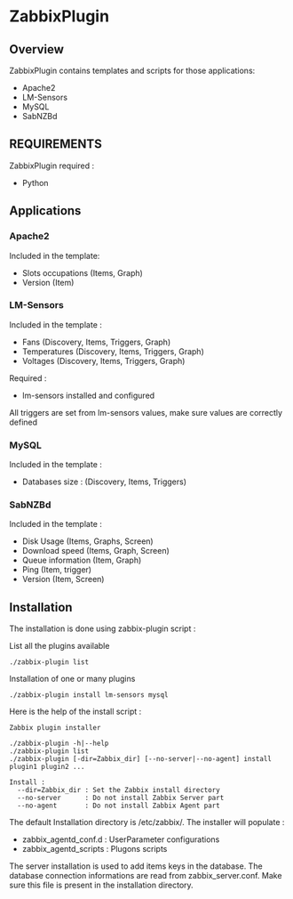 ZabbixPlugin
============

Overview
--------

ZabbixPlugin contains templates and scripts for those applications:
- Apache2
- LM-Sensors
- MySQL
- SabNZBd

REQUIREMENTS
------------

ZabbixPlugin required :
- Python

Applications
------------

### Apache2

Included in the template:
- Slots occupations (Items, Graph)
- Version (Item)

### LM-Sensors

Included in the template :
- Fans (Discovery, Items, Triggers, Graph)
- Temperatures (Discovery, Items, Triggers, Graph)
- Voltages (Discovery, Items, Triggers, Graph)

Required :
- lm-sensors installed and configured

All triggers are set from lm-sensors values, make sure values are correctly defined

### MySQL

Included in the template :
- Databases size : (Discovery, Items, Triggers)

### SabNZBd

Included in the template :
- Disk Usage (Items, Graphs, Screen)
- Download speed (Items, Graph, Screen)
- Queue information (Item, Graph)
- Ping (Item, trigger)
- Version (Item, Screen)

Installation
------------

The installation is done using zabbix-plugin script :

List all the plugins available

    ./zabbix-plugin list

Installation of one or many plugins

    ./zabbix-plugin install lm-sensors mysql


Here is the help of the install script :

    Zabbix plugin installer

    ./zabbix-plugin -h|--help
    ./zabbix-plugin list
    ./zabbix-plugin [-dir=Zabbix_dir] [--no-server|--no-agent] install plugin1 plugin2 ...

    Install :
      --dir=Zabbix_dir : Set the Zabbix install directory
      --no-server      : Do not install Zabbix Server part
      --no-agent       : Do not install Zabbix Agent part

The default Installation directory is /etc/zabbix/. The installer will populate :
- zabbix_agentd_conf.d  : UserParameter configurations
- zabbix_agentd_scripts : Plugons scripts 

The server installation is used to add items keys in the database.
The database connection informations are read from zabbix_server.conf.
Make sure this file is present in the installation directory.